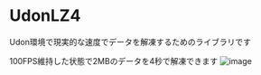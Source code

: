 # UdonLZ4

Udon環境で現実的な速度でデータを解凍するためのライブラリです

100FPS維持した状態で2MBのデータを4秒で解凍できます
![image](https://github.com/o-tr/UdonLZ4/assets/155529332/dad6a70b-740f-41a2-8a3b-b0d1b25d4e44)
